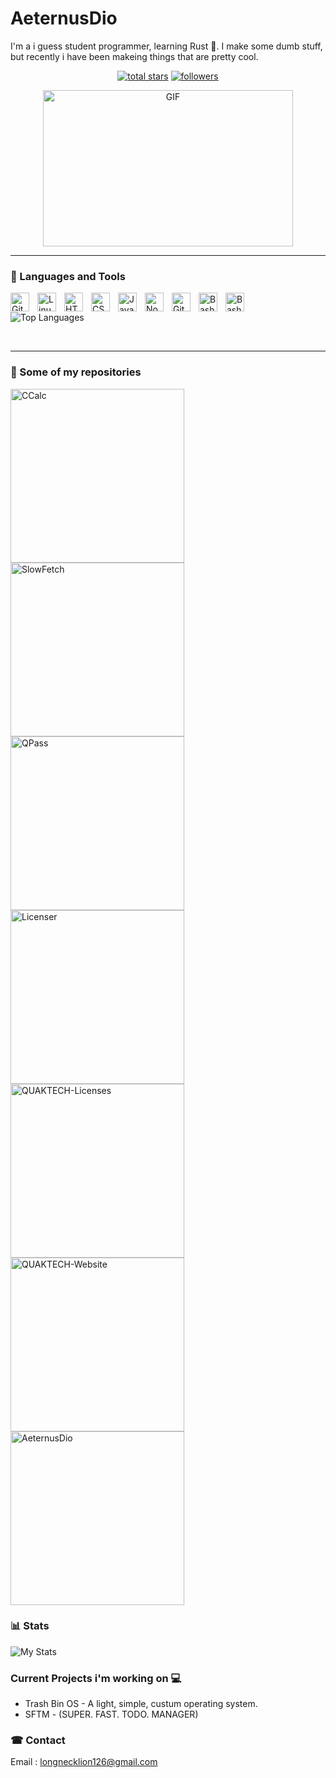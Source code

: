 # AeternusDio
I'm a i guess student programmer, learning Rust 🦀. I make some dumb stuff, 
but recently i have been makeing things that are pretty cool.
<p align="center">
  <a href="https://github.com/AeternusDio?tab=repositories&sort=stargazers">
    <img alt="total stars" title="Total stars on GitHub" src="https://custom-icon-badges.demolab.com/github/stars/AeternusDio?color=55960c&style=for-the-badge&labelColor=488207&logo=star"/></a>
  <a href="https://github.com/AeternusDio?tab=followers">
    <img alt="followers" title="Follow me on Github" src="https://custom-icon-badges.demolab.com/github/followers/AeternusDio?color=236ad3&labelColor=1155ba&style=for-the-badge&logo=person-add&label=Follow&logoColor=white"/></a>
</p>

<p align="center">
  <img src="https://media3.giphy.com/media/v1.Y2lkPTc5MGI3NjExbXU2bHhweXF2NTkwZ28xbHl0MXRmdWtrcXVubWcwdWFmamR2aDNtOSZlcD12MV9pbnRlcm5hbF9naWZfYnlfaWQmY3Q9Zw/9jVAv94PRzPoc/giphy.webp" alt="GIF" style="display: block; margin: 0 auto; width: 400px; height: 250px;">
</p>

---

### 🧰 Languages and Tools

<img align="left" alt="Git" width="30px" style="padding-right:10px;" src="https://cdn.jsdelivr.net/gh/devicons/devicon/icons/git/git-original.svg" />
<img align="left" alt="Linux" width="30px" style="padding-right:10px;" src="https://cdn.jsdelivr.net/gh/devicons/devicon/icons/linux/linux-original.svg" />
<img align="left" alt="HTML" width="30px" style="padding-right:10px;" src="https://cdn.jsdelivr.net/gh/devicons/devicon/icons/html5/html5-plain.svg" />
<img align="left" alt="CSS" width="30px" style="padding-right:10px;" src="https://cdn.jsdelivr.net/gh/devicons/devicon/icons/css3/css3-plain.svg" />
<img align="left" alt="JavaScript" width="30px" style="padding-right:10px;" src="https://cdn.jsdelivr.net/gh/devicons/devicon/icons/javascript/javascript-plain.svg" />
<img align="left" alt="NodeJS" width="30px" style="padding-right:10px;" src="https://cdn.jsdelivr.net/gh/devicons/devicon/icons/nodejs/nodejs-original.svg" />
<img align="left" alt="GitHub" width="30px" style="padding-right:10px;" src="https://cdn.jsdelivr.net/gh/devicons/devicon/icons/github/github-original.svg" />
<img align="left" alt="Bash" width="30px" style="padding-right:10px;" src="https://cdn.jsdelivr.net/gh/devicons/devicon/icons/bash/bash-original.svg" />
<img align="left" alt="Bash" width="30px" style="padding-right:10px;" src="https://cdn.jsdelivr.net/gh/devicons/devicon/icons/rust/rust-original.svg" />

<br>

![Top Languages](https://github-readme-stats.vercel.app/api/top-langs/?username=aeternusdio&layout=compact&theme=transparent)

<br>

---

### 📕 Some of my repositories
<p align=left>   
  <a href="https://github.com/QUAKTECH/CCalc"><img width="278" src="https://denvercoder1-github-readme-stats.vercel.app/api/pin/?username=QUAKTECH&repo=CCalc&theme=react&bg_color=1F222E&title_color=F85D7F&hide_border=true&icon_color=F8D866&show_icons=false" alt="CCalc"></a>
  <a href="https://github.com/QUAKTECH/SlowFetch"><img width="278" src="https://denvercoder1-github-readme-stats.vercel.app/api/pin/?username=QUAKTECH&repo=SlowFetch&theme=react&bg_color=1F222E&title_color=F85D7F&hide_border=true&icon_color=F8D866&show_icons=false" alt="SlowFetch"></a>
  <a href="https://github.com/QUAKTECH/QPass"><img width="278" src="https://denvercoder1-github-readme-stats.vercel.app/api/pin/?username=QUAKTECH&repo=QPass&theme=react&bg_color=1F222E&title_color=F85D7F&hide_border=true&icon_color=F8D866&show_icons=false" alt="QPass"></a>
  <a href="https://github.com/QUAKTECH/Licenser"><img width="278" src="https://denvercoder1-github-readme-stats.vercel.app/api/pin/?username=QUAKTECH&repo=Licenser&theme=react&bg_color=1F222E&title_color=F85D7F&hide_border=true&icon_color=F8D866&show_icons=false" alt="Licenser"></a>
  <a href="https://github.com/QUAKTECH/QUAKTECH-Licenses"><img width="278" src="https://denvercoder1-github-readme-stats.vercel.app/api/pin/?username=QUAKTECH&repo=QUAKTECH-Licenses&theme=react&bg_color=1F222E&title_color=F85D7F&hide_border=true&icon_color=F8D866&show_icons=false" alt="QUAKTECH-Licenses"></a>
  <a href="https://github.com/QUAKTECH/QUAKTECH-Website"><img width="278" src="https://denvercoder1-github-readme-stats.vercel.app/api/pin/?username=QUAKTECH&repo=QUAKTECH-Website&theme=react&bg_color=1F222E&title_color=F85D7F&hide_border=true&icon_color=F8D866&show_icons=false" alt="QUAKTECH-Website"></a>
  <a href="https://github.com/AeternusDio/AeternusDio"><img width="278" src="https://denvercoder1-github-readme-stats.vercel.app/api/pin/?username=AeternusDio&repo=AeternusDio&theme=react&bg_color=1F222E&title_color=F85D7F&hide_border=true&icon_color=F8D866&show_icons=false" alt="AeternusDio"></a>
</p>



### 📊 Stats

![My Stats](https://github-readme-stats.vercel.app/api?username=aeternusdio&show_icons=true&theme=dracula)


### Current Projects i'm working on 💻
- Trash Bin OS - A light, simple, custum operating system.
- SFTM - (SUPER. FAST. TODO. MANAGER)

### ☎ Contact 
Email : longnecklion126@gmail.com

